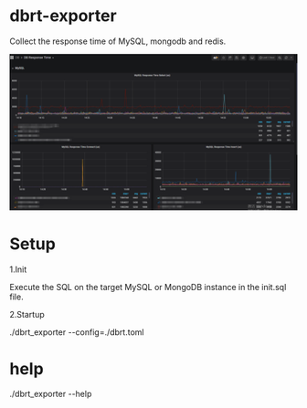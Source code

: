 # dbrt-exporter
Collect the response time of MySQL, mongodb and redis.

![image](https://github.com/DevinYu123/dbrt-exporter/blob/main/grafana.png)

# Setup
1.Init

Execute the SQL on the target MySQL or MongoDB instance in the init.sql file.

2.Startup

./dbrt_exporter --config=./dbrt.toml

# help
./dbrt_exporter --help
